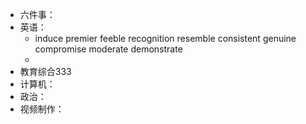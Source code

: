 - 六件事：
- 英语：
	- induce
	  premier
	  feeble
	  recognition
	  resemble
	  consistent
	  genuine
	  compromise
	  moderate
	  demonstrate
	-
- 教育综合333
- 计算机：
- 政治：
- 视频制作：